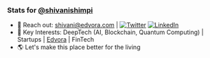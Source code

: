 ### Stats for [@shivanishimpi](https://github.com/shivanishimpi/)

- 🔗 Reach out: [shivani@edvora.com](https://mailto:shivani@edvora.com) | [![Twitter][1.2]][1] [![LinkedIn][2.2]][2]
- 🔭 Key Interests: DeepTech (AI, Blockchain, Quantum Computing) | Startups | [Edvora](https://edvora.com) | FinTech
- 🌎 Let's make this place better for the living


[1.2]: https://user-images.githubusercontent.com/26264600/88994487-151cad00-d31b-11ea-8795-da01dd1f29d7.png
[2.2]: https://user-images.githubusercontent.com/26264600/88994287-99226500-d31a-11ea-9a80-a91afd654777.png

[1]: https://twitter.com/ShimpiShivani
[2]: https://www.linkedin.com/in/shivani-shimpi-5113a8170/

